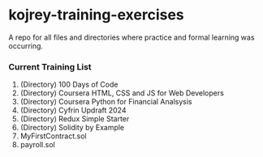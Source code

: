 # kojrey-training-exercises
A repo for all files and directories where practice and formal learning was occurring.


### Current Training List
1. (Directory) 100 Days of Code
2. (Directory) Coursera HTML, CSS and JS for Web Developers
3. (Directory) Coursera Python for Financial Analsysis
4. (Directory) Cyfrin Updraft 2024
5. (Directory) Redux Simple Starter
6. (Directory) Solidity by Example
7. MyFirstContract.sol
8. payroll.sol